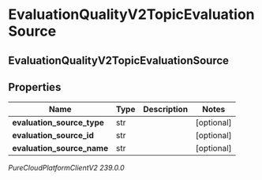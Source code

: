 # EvaluationQualityV2TopicEvaluationSource

## EvaluationQualityV2TopicEvaluationSource

## Properties

|Name | Type | Description | Notes|
|------------ | ------------- | ------------- | -------------|
| **evaluation_source_type** | str |  | [optional] |
| **evaluation_source_id** | str |  | [optional] |
| **evaluation_source_name** | str |  | [optional] |



_PureCloudPlatformClientV2 239.0.0_
